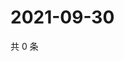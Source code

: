 # 2021-09-30

共 0 条

<!-- BEGIN WEIBO -->
<!-- 最后更新时间 Thu Sep 30 2021 22:00:35 GMT+0800 (China Standard Time) -->

<!-- END WEIBO -->
